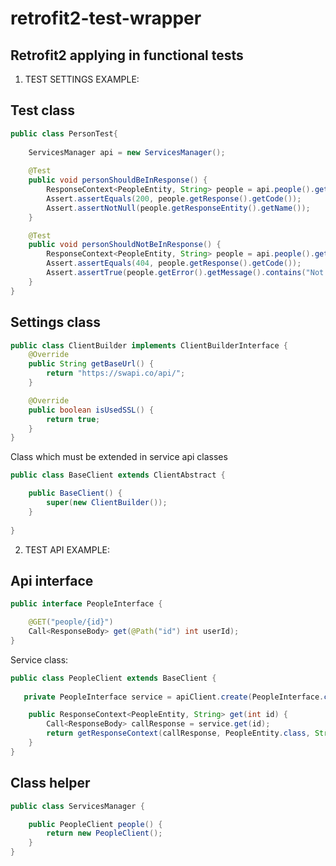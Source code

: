 # retrofit2-test-wrapper
Retrofit2 applying in functional tests
-------------------------

1. TEST SETTINGS EXAMPLE:

Test class
-
```java
public class PersonTest{
    
    ServicesManager api = new ServicesManager();
    
    @Test
    public void personShouldBeInResponse() {
        ResponseContext<PeopleEntity, String> people = api.people().get(1);
        Assert.assertEquals(200, people.getResponse().getCode());
        Assert.assertNotNull(people.getResponseEntity().getName());
    }

    @Test
    public void personShouldNotBeInResponse() {
        ResponseContext<PeopleEntity, String> people = api.people().get(111111111);
        Assert.assertEquals(404, people.getResponse().getCode());
        Assert.assertTrue(people.getError().getMessage().contains("Not found"));
    }
}
```

Settings class
-
```java
public class ClientBuilder implements ClientBuilderInterface {
    @Override
    public String getBaseUrl() {
        return "https://swapi.co/api/";
    }

    @Override
    public boolean isUsedSSL() {
        return true;
    }
}
```

Class which must be extended in service api classes
```java
public class BaseClient extends ClientAbstract {

    public BaseClient() {
        super(new ClientBuilder());
    }
    
}
```

2. TEST API EXAMPLE:

Api interface
-
```java
public interface PeopleInterface {

    @GET("people/{id}")
    Call<ResponseBody> get(@Path("id") int userId);
}
```

Service class:
```java
public class PeopleClient extends BaseClient {
   
   private PeopleInterface service = apiClient.create(PeopleInterface.class);

    public ResponseContext<PeopleEntity, String> get(int id) {
        Call<ResponseBody> callResponse = service.get(id);
        return getResponseContext(callResponse, PeopleEntity.class, String.class);
    }
}
```

Class helper
-
```java
public class ServicesManager {

    public PeopleClient people() {
        return new PeopleClient();
    }
}
```



